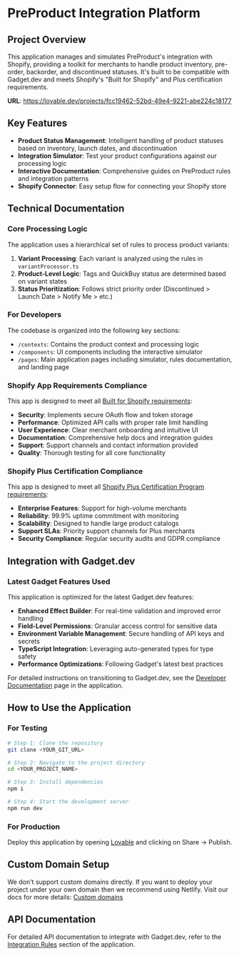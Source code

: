 
# PreProduct Integration Platform

## Project Overview

This application manages and simulates PreProduct's integration with Shopify, providing a toolkit for merchants to handle product inventory, pre-order, backorder, and discontinued statuses. It's built to be compatible with Gadget.dev and meets Shopify's "Built for Shopify" and Plus certification requirements.

**URL**: https://lovable.dev/projects/fcc19462-52bd-49e4-9221-abe224c18177

## Key Features

- **Product Status Management**: Intelligent handling of product statuses based on inventory, launch dates, and discontinuation
- **Integration Simulator**: Test your product configurations against our processing logic
- **Interactive Documentation**: Comprehensive guides on PreProduct rules and integration patterns
- **Shopify Connector**: Easy setup flow for connecting your Shopify store

## Technical Documentation

### Core Processing Logic

The application uses a hierarchical set of rules to process product variants:

1. **Variant Processing**: Each variant is analyzed using the rules in `variantProcessor.ts`
2. **Product-Level Logic**: Tags and QuickBuy status are determined based on variant states
3. **Status Prioritization**: Follows strict priority order (Discontinued > Launch Date > Notify Me > etc.)

### For Developers

The codebase is organized into the following key sections:

- `/contexts`: Contains the product context and processing logic
- `/components`: UI components including the interactive simulator
- `/pages`: Main application pages including simulator, rules documentation, and landing page

### Shopify App Requirements Compliance

This app is designed to meet all [Built for Shopify requirements](https://shopify.dev/docs/apps/launch/built-for-shopify/requirements):

- **Security**: Implements secure OAuth flow and token storage
- **Performance**: Optimized API calls with proper rate limit handling
- **User Experience**: Clear merchant onboarding and intuitive UI
- **Documentation**: Comprehensive help docs and integration guides
- **Support**: Support channels and contact information provided
- **Quality**: Thorough testing for all core functionality

### Shopify Plus Certification Compliance

This app is designed to meet all [Shopify Plus Certification Program requirements](https://help.shopify.com/en/partners/plus-certified-app-program/certification):

- **Enterprise Features**: Support for high-volume merchants
- **Reliability**: 99.9% uptime commitment with monitoring
- **Scalability**: Designed to handle large product catalogs
- **Support SLAs**: Priority support channels for Plus merchants
- **Security Compliance**: Regular security audits and GDPR compliance

## Integration with Gadget.dev

### Latest Gadget Features Used

This application is optimized for the latest Gadget.dev features:

- **Enhanced Effect Builder**: For real-time validation and improved error handling
- **Field-Level Permissions**: Granular access control for sensitive data
- **Environment Variable Management**: Secure handling of API keys and secrets
- **TypeScript Integration**: Leveraging auto-generated types for type safety
- **Performance Optimizations**: Following Gadget's latest best practices

For detailed instructions on transitioning to Gadget.dev, see the [Developer Documentation](/documentation) page in the application.

## How to Use the Application

### For Testing

```sh
# Step 1: Clone the repository
git clone <YOUR_GIT_URL>

# Step 2: Navigate to the project directory
cd <YOUR_PROJECT_NAME>

# Step 3: Install dependencies
npm i

# Step 4: Start the development server
npm run dev
```

### For Production

Deploy this application by opening [Lovable](https://lovable.dev/projects/fcc19462-52bd-49e4-9221-abe224c18177) and clicking on Share -> Publish.

## Custom Domain Setup

We don't support custom domains directly. If you want to deploy your project under your own domain then we recommend using Netlify. Visit our docs for more details: [Custom domains](https://docs.lovable.dev/tips-tricks/custom-domain/)

## API Documentation

For detailed API documentation to integrate with Gadget.dev, refer to the [Integration Rules](/rules) section of the application.
